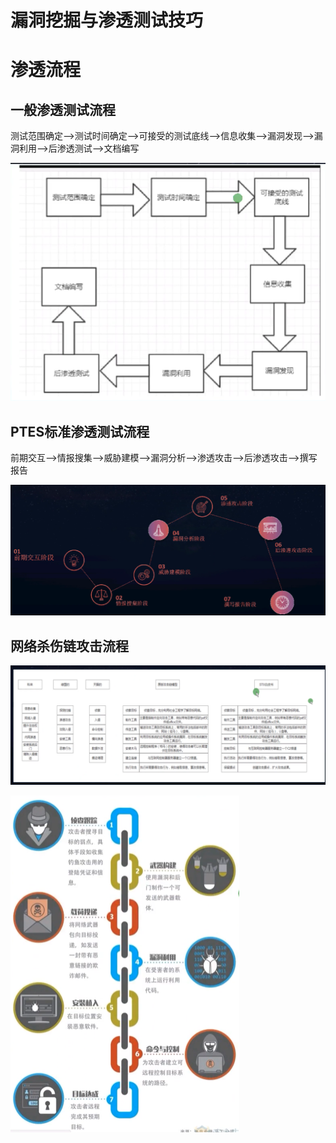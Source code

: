 # 漏洞挖掘与渗透测试技巧

# 渗透流程

## 一般渗透测试流程

测试范围确定—>测试时间确定—>可接受的测试底线—>信息收集—>漏洞发现—>漏洞利用—>后渗透测试—>文档编写

![渗透测试流程.png](img/JQ/1.png)

## PTES标准渗透测试流程

前期交互—>情报搜集—>威胁建模—>漏洞分析—>渗透攻击—>后渗透攻击—>撰写报告

![PTES标准渗透流程.png](img/JQ/2.png)

## 网络杀伤链攻击流程

![网络杀伤链攻击流程1.png](img/JQ/3.png)

![网络杀伤链攻击流程2.png](img/JQ/4.png)